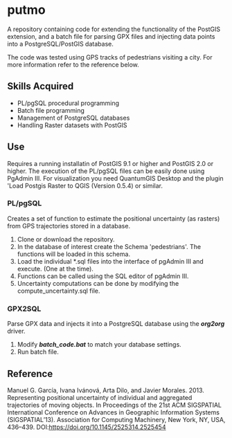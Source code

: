 # putmo
A repository containing code for extending the functionality of the PostGIS extension, and a batch file for parsing GPX files and injecting data points into a PostgreSQL/PostGIS database.

The code was tested using GPS tracks of pedestrians visiting a city. For more information refer to the reference below.

## Skills Acquired
* PL/pgSQL procedural programming
* Batch file programming
* Management of PostgreSQL databases
* Handling Raster datasets with PostGIS

## Use
Requires a running installatin of PostGIS 9.1 or higher and PostGIS 2.0 or higher. The execution of the PL/pgSQL files can be easily done using PgAdmin III. For visualization you need QuantumGIS Desktop and the plugin 'Load Postgis Raster to QGIS (Version 0.5.4) or similar.

### PL/pgSQL
Creates a set of function to estimate the positional uncertainty (as rasters) from GPS trajectories stored in a database.
1. Clone or download the repository.
2. In the database of interest create the Schema 'pedestrians'. The functions will be loaded in this schema.
3. Load the individual *.sql files into the interface of pgAdmin III and execute. (One at the time).
4. Functions can be called using the SQL editor of pgAdmin III.
5. Uncertainty computations can be done by modifying the compute_uncertainty.sql file.

### GPX2SQL
Parse GPX data and injects it into a PostgreSQL database using the ***org2org*** driver.

1. Modify ***batch_code.bat*** to match your database settings.
2. Run batch file.

## Reference
Manuel G. García, Ivana Ivánová, Arta Dilo, and Javier Morales. 2013. Representing positional uncertainty of individual and aggregated trajectories of moving objects. In Proceedings of the 21st ACM SIGSPATIAL International Conference on Advances in Geographic Information Systems (SIGSPATIAL’13). Association for Computing Machinery, New York, NY, USA, 436–439. DOI:https://doi.org/10.1145/2525314.2525454
